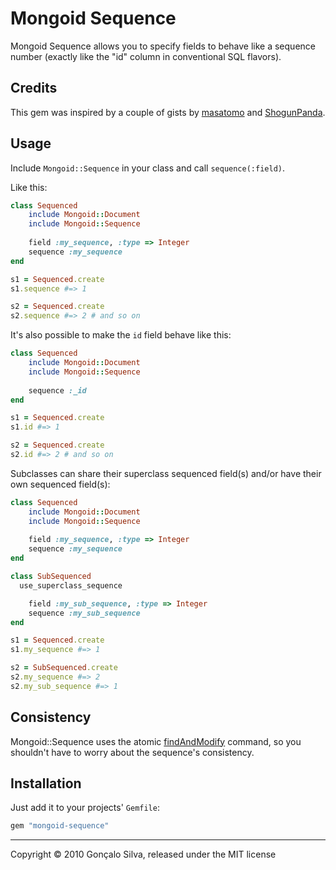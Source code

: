 # Mongoid Sequence

Mongoid Sequence allows you to specify fields to behave like a sequence number (exactly like the "id" column in conventional SQL flavors).

## Credits

This gem was inspired by a couple of gists by [masatomo](https://gist.github.com/730677) and [ShogunPanda](https://gist.github.com/1086265).

## Usage

Include `Mongoid::Sequence` in your class and call `sequence(:field)`.

Like this:

```ruby
class Sequenced
	include Mongoid::Document
	include Mongoid::Sequence
	
	field :my_sequence, :type => Integer
	sequence :my_sequence
end

s1 = Sequenced.create
s1.sequence #=> 1

s2 = Sequenced.create
s2.sequence #=> 2 # and so on
```

It's also possible to make the `id` field behave like this:

```ruby
class Sequenced
	include Mongoid::Document
	include Mongoid::Sequence
	
	sequence :_id
end

s1 = Sequenced.create
s1.id #=> 1

s2 = Sequenced.create
s2.id #=> 2 # and so on
```

Subclasses can share their superclass sequenced field(s) and/or have their own sequenced field(s):
```ruby
class Sequenced
	include Mongoid::Document
	include Mongoid::Sequence
	
	field :my_sequence, :type => Integer
	sequence :my_sequence
end

class SubSequenced
  use_superclass_sequence

	field :my_sub_sequence, :type => Integer
	sequence :my_sub_sequence
end

s1 = Sequenced.create
s1.my_sequence #=> 1

s2 = SubSequenced.create
s2.my_sequence #=> 2 
s2.my_sub_sequence #=> 1

```

## Consistency

Mongoid::Sequence uses the atomic [findAndModify](http://www.mongodb.org/display/DOCS/findAndModify+Command) command, so you shouldn't have to worry about the sequence's consistency.

## Installation

Just add it to your projects' `Gemfile`:

```ruby
gem "mongoid-sequence"
```

<hr/>

Copyright © 2010 Gonçalo Silva, released under the MIT license
